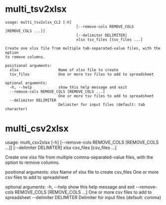 # multi_tsv2xlsx

    usage: multi_tsv2xlsx_CLI [-h]
                                    [--remove-cols REMOVE_COLS [REMOVE_COLS ...]]
                                    [--delimiter DELIMITER]
                                    xlsx tsv_files [tsv_files ...]
    
    Create one xlsx file from multiple tab-separated-value files, with the option
    to remove columns.
    
    positional arguments:
      xlsx                  Name of xlsx file to create
      tsv_files             One or more tsv files to add to spreadsheet
    
    optional arguments:
      -h, --help            show this help message and exit
      --remove-cols REMOVE_COLS [REMOVE_COLS ...]
                            One or more tsv files to add to spreadsheet
      --delimiter DELIMITER
                            Delimiter for input files (default: tab character)


# multi_csv2xlsx
usage: multi_csv2xlsx [-h] [--remove-cols REMOVE_COLS [REMOVE_COLS ...]]
                      [--delimiter DELIMITER]
                      xlsx csv_files [csv_files ...]

Create one xlsx file from multiple comma-separated-value files, with the
option to remove columns.

positional arguments:
  xlsx                  Name of xlsx file to create
  csv_files             One or more csv files to add to spreadsheet

optional arguments:
  -h, --help            show this help message and exit
  --remove-cols REMOVE_COLS [REMOVE_COLS ...]
                        One or more csv files to add to spreadsheet
  --delimiter DELIMITER
                        Delimiter for input files (default: comma)
